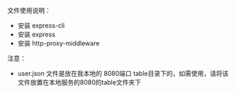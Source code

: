 文件使用说明：
- 安装 express-cli
- 安装 express
- 安装 http-proxy-middleware

注意：
- user.json 文件是放在我本地的 8080端口 table目录下的，如需使用，请将该文件放置在本地服务的8080的table文件夹下
 